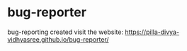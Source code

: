 # bug-reporter
bug-reporting created
visit the website:  https://pilla-divya-vidhyasree.github.io/bug-reporter/
